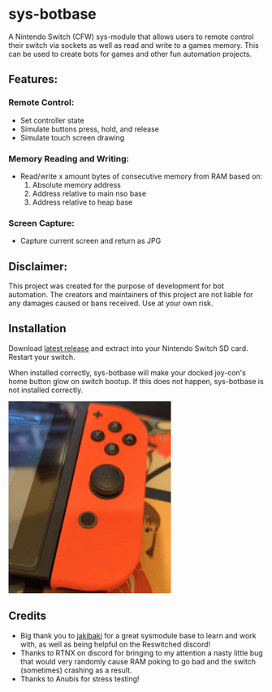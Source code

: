 # sys-botbase
A Nintendo Switch (CFW) sys-module that allows users to remote control their switch via sockets as well as read and write to a games memory. This can be used to create bots for games and other fun automation projects.

## Features:
### Remote Control:
- Set controller state
- Simulate buttons press, hold, and release
- Simulate touch screen drawing

### Memory Reading and Writing:
- Read/write x amount bytes of consecutive memory from RAM based on:
    1. Absolute memory address
    2. Address relative to main nso base
    3. Address relative to heap base

### Screen Capture:
- Capture current screen and return as JPG

## Disclaimer:
This project was created for the purpose of development for bot automation. The creators and maintainers of this project are not liable for any damages caused or bans received. Use at your own risk.

## Installation
Download [latest release](https://github.com/olliz0r/sys-botbase/releases/latest) and extract into your Nintendo Switch SD card. Restart your switch. 

When installed correctly, sys-botbase will make your docked joy-con's home button glow on switch bootup. If this does not happen, sys-botbase is not installed correctly.

![](joycon-glow.gif)

## Credits
- Big thank you to [jakibaki](https://github.com/jakibaki/sys-netcheat) for a great sysmodule base to learn and work with, as well as being helpful on the Reswitched discord!
- Thanks to RTNX on discord for bringing to my attention a nasty little bug that would very randomly cause RAM poking to go bad and the switch (sometimes) crashing as a result.
- Thanks to Anubis for stress testing!
